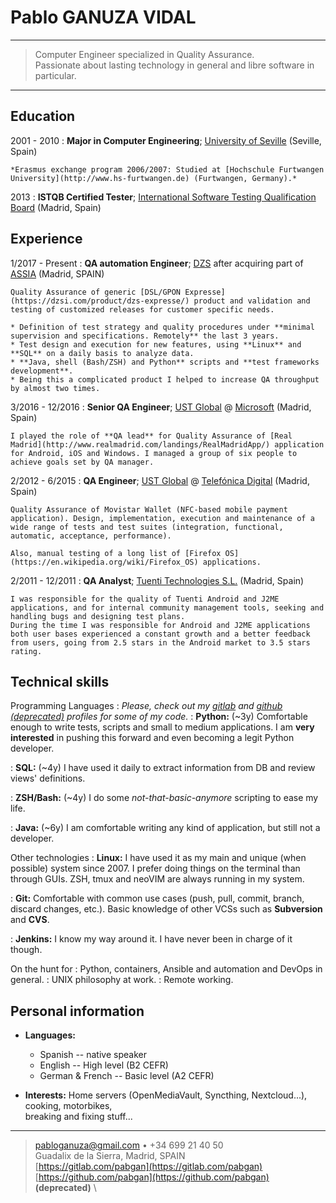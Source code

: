 Pablo GANUZA VIDAL
==================

----

> Computer Engineer specialized in Quality Assurance.\
> Passionate about lasting technology in general and libre software in particular.

----

Education
---------

2001 - 2010
:	**Major in Computer Engineering**; [University of Seville](https://www.informatica.us.es/) (Seville, Spain)

	*Erasmus exchange program 2006/2007: Studied at [Hochschule Furtwangen University](http://www.hs-furtwangen.de) (Furtwangen, Germany).*

2013
:	**ISTQB Certified Tester**; [International Software Testing Qualification Board](http://www.istqb.org/) (Madrid, Spain)

Experience
----------

1/2017 - Present 
:	**QA automation Engineer**; [DZS](https://dzsi.com/) after acquiring part of [ASSIA](https://www.assia-inc.com) (Madrid, SPAIN)

	Quality Assurance of generic [DSL/GPON Expresse](https://dzsi.com/product/dzs-expresse/) product and validation and testing of customized releases for customer specific needs.

	* Definition of test strategy and quality procedures under **minimal supervision and specifications. Remotely** the last 3 years.
	* Test design and execution for new features, using **Linux** and **SQL** on a daily basis to analyze data.
	* **Java, shell (Bash/ZSH) and Python** scripts and **test frameworks development**.
	* Being this a complicated product I helped to increase QA throughput by almost two times.

3/2016 - 12/2016
:	**Senior QA Engineer**; [UST Global](https://www.ust.com) @ [Microsoft](http://www.microsoft.com) (Madrid, Spain)

	I played the role of **QA lead** for Quality Assurance of [Real Madrid](http://www.realmadrid.com/landings/RealMadridApp/) application for Android, iOS and Windows. I managed a group of six people to achieve goals set by QA manager.


2/2012 - 6/2015
:	**QA Engineer**; [UST Global](https://www.ust.com) @ [Telefónica Digital](http://www.tid.es) (Madrid, Spain)

	Quality Assurance of Movistar Wallet (NFC-based mobile payment application). Design, implementation, execution and maintenance of a wide range of tests and test suites (integration, functional, automatic, acceptance, performance).

	Also, manual testing of a long list of [Firefox OS](https://en.wikipedia.org/wiki/Firefox_OS) applications.

2/2011 - 12/2011
:	**QA Analyst**; [Tuenti Technologies S.L.](https://www.tuenti.es) (Madrid, Spain)

	I was responsible for the quality of Tuenti Android and J2ME applications, and for internal community management tools, seeking and handling bugs and designing test plans.  
	During the time I was responsible for Android and J2ME applications both user bases experienced a constant growth and a better feedback from users, going from 2.5 stars in the Android market to 3.5 stars rating.


Technical skills
----------------

Programming Languages
:	_Please, check out my [gitlab](https://gitlab.com/pabgan) and [github (deprecated)](https://github.com/pabgan) profiles for some of my code._
:	**Python:** (~3y) Comfortable enough to write tests, scripts and small to medium applications. I am **very interested** in pushing this forward and even becoming a legit Python developer.

:	**SQL:** (~4y) I have used it daily to extract information from DB and review views' definitions.

:	**ZSH/Bash:** (~4y) I do some _not-that-basic-anymore_ scripting to ease my life.

:	**Java:** (~6y) I am comfortable writing any kind of application, but still not a developer.


Other technologies
:	**Linux:** I have used it as my main and unique (when possible) system since 2007. I prefer doing things on the terminal than through GUIs. ZSH, tmux and neoVIM are always running in my system.
   
:	**Git:** Comfortable with common use cases (push, pull, commit, branch, discard changes, etc.). Basic knowledge of other VCSs such as **Subversion** and **CVS**.

:	**Jenkins:** I know my way around it. I have never been in charge of it though.


On the hunt for
:	Python, containers, Ansible and automation and DevOps in general.
:	UNIX philosophy at work.
:	Remote working.


Personal information
-----------------

* **Languages:**

	* Spanish         --  native speaker
	* English         --  High level (B2 CEFR)
	* German & French --  Basic level (A2 CEFR)

* **Interests:** Home servers (OpenMediaVault, Syncthing, Nextcloud...), cooking, motorbikes,\
		breaking and fixing stuff...

----

> <pabloganuza@gmail.com> • +34 699 21 40 50 \
>  Guadalix de la Sierra, Madrid, SPAIN \
> [https://gitlab.com/pabgan](https://gitlab.com/pabgan) \
> [https://github.com/pabgan](https://github.com/pabgan) **(deprecated)** \
